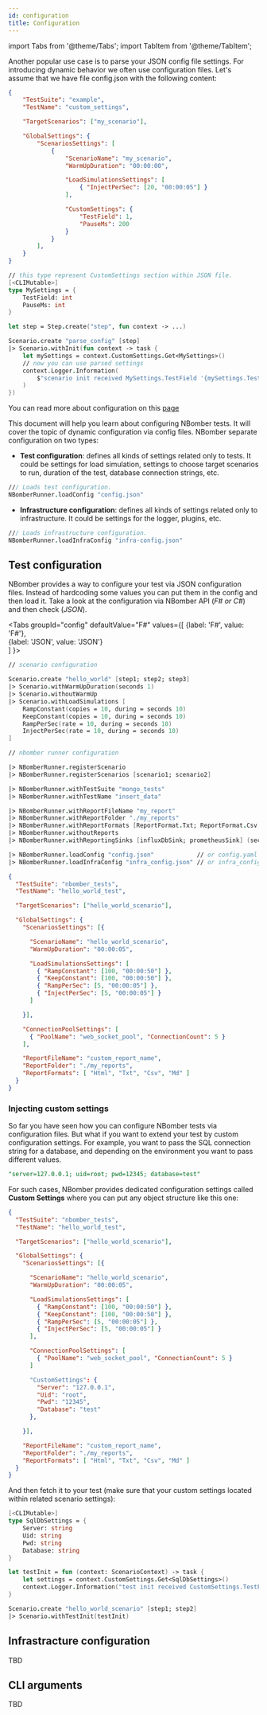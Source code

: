 ```yaml
---
id: configuration
title: Configuration
---
```


import Tabs from '@theme/Tabs';
import TabItem from '@theme/TabItem';



Another popular use case is to parse your JSON config file settings. For introducing dynamic behavior we often use configuration files. Let's assume that we have file config.json with the following content:

```json {17} title="config.json"
{
    "TestSuite": "example",
    "TestName": "custom_settings",

    "TargetScenarios": ["my_scenario"],

    "GlobalSettings": {
        "ScenariosSettings": [
            {
                "ScenarioName": "my_scenario",
                "WarmUpDuration": "00:00:00",

                "LoadSimulationsSettings": [                    
                    { "InjectPerSec": [20, "00:00:05"] }
                ],

                "CustomSettings": {
                    "TestField": 1,
                    "PauseMs": 200
                }
            }
        ], 
    }
}
```

```fsharp
// this type represent CustomSettings section within JSON file.
[<CLIMutable>]
type MySettings = {
    TestField: int
    PauseMs: int
}

let step = Step.create("step", fun context -> ...)

Scenario.create "parse_config" [step]
|> Scenario.withInit(fun context -> task {
    let mySettings = context.CustomSettings.Get<MySettings>()
    // now you can use parsed settings
    context.Logger.Information(
        $"scenario init received MySettings.TestField '{mySettings.TestField}"
    )
})
```

You can read more about configuration on this [page](configuration)




This document will help you learn about configuring NBomber tests. It will cover the topic of dynamic configuration via config files. NBomber separate configuration on two types:

- **Test configuration**: defines all kinds of settings related only to tests. It could be settings for load simulation, settings to choose target scenarios to run, duration of the test, database connection strings, etc.
```fsharp
/// Loads test configuration.
NBomberRunner.loadConfig "config.json"
```

- **Infrastructure configuration**: defines all kinds of settings related only to infrastructure. It could be settings for the logger, plugins, etc.
```fsharp
/// Loads infrastructure configuration.
NBomberRunner.loadInfraConfig "infra-config.json"
```

## Test configuration

NBomber provides a way to configure your test via JSON configuration files. Instead of hardcoding some values you can put them in the config and then load it. Take a look at the configuration via NBomber API (*F# or C#*) and then check (*JSON*).

<Tabs
  groupId="config"
  defaultValue="F#"
  values={[
    {label: 'F#', value: 'F#'},    
    {label: 'JSON', value: 'JSON'}    
  ]
}>

<TabItem value="F#">

```fsharp
// scenario configuration

Scenario.create "hello_world" [step1; step2; step3] 
|> Scenario.withWarmUpDuration(seconds 1)
|> Scenario.withoutWarmUp
|> Scenario.withLoadSimulations [
    RampConstant(copies = 10, during = seconds 10)
    KeepConstant(copies = 10, during = seconds 10)
    RampPerSec(rate = 10, during = seconds 10)
    InjectPerSec(rate = 10, during = seconds 10)
]

// nbomber runner configuration

|> NBomberRunner.registerScenario
|> NBomberRunner.registerScenarios [scenario1; scenario2]

|> NBomberRunner.withTestSuite "mongo_tests"
|> NBomberRunner.withTestName "insert_data"

|> NBomberRunner.withReportFileName "my_report"
|> NBomberRunner.withReportFolder "./my_reports"
|> NBomberRunner.withReportFormats [ReportFormat.Txt; ReportFormat.Csv; ReportFormat.Html; ReportFormat.Md]
|> NBomberRunner.withoutReports
|> NBomberRunner.withReportingSinks [influxDbSink; prometheusSink] (seconds 30)   

|> NBomberRunner.loadConfig "config.json"            // or config.yaml    
|> NBomberRunner.loadInfraConfig "infra_config.json" // or infra_config.yaml
```
</TabItem>

<TabItem value="JSON">

```json title="config.json"
{
  "TestSuite": "nbomber_tests",
  "TestName": "hello_world_test",

  "TargetScenarios": ["hello_world_scenario"],

  "GlobalSettings": {
    "ScenariosSettings": [{

      "ScenarioName": "hello_world_scenario",
      "WarmUpDuration": "00:00:05",

      "LoadSimulationsSettings": [
        { "RampConstant": [100, "00:00:50"] },
        { "KeepConstant": [100, "00:00:50"] },
        { "RampPerSec": [5, "00:00:05"] },
        { "InjectPerSec": [5, "00:00:05"] }
      ]

    }],

    "ConnectionPoolSettings": [
      { "PoolName": "web_socket_pool", "ConnectionCount": 5 }
    ],

    "ReportFileName": "custom_report_name",
    "ReportFolder": "./my_reports",
    "ReportFormats": [ "Html", "Txt", "Csv", "Md" ]
  }
}
```
</TabItem>
</Tabs>

### Injecting custom settings

So far you have seen how you can configure NBomber tests via configuration files. But what if you want to extend your test by custom configuration settings. For example, you want to pass the SQL connection string for a database, and depending on the environment you want to pass different values.

```sql
"server=127.0.0.1; uid=root; pwd=12345; database=test"
```

For such cases, NBomber provides dedicated configuration settings called **Custom Settings** where you can put any object structure like this one:
 
```json {24} title="config.json"
{
  "TestSuite": "nbomber_tests",
  "TestName": "hello_world_test",

  "TargetScenarios": ["hello_world_scenario"],

  "GlobalSettings": {
    "ScenariosSettings": [{

      "ScenarioName": "hello_world_scenario",
      "WarmUpDuration": "00:00:05",

      "LoadSimulationsSettings": [
        { "RampConstant": [100, "00:00:50"] },
        { "KeepConstant": [100, "00:00:50"] },
        { "RampPerSec": [5, "00:00:05"] },
        { "InjectPerSec": [5, "00:00:05"] }
      ],

      "ConnectionPoolSettings": [
        { "PoolName": "web_socket_pool", "ConnectionCount": 5 }
      ]

      "CustomSettings": {
        "Server": "127.0.0.1",
        "Uid": "root",
        "Pwd": "12345",
        "Database": "test"
      },      

    }],    

    "ReportFileName": "custom_report_name",
    "ReportFolder": "./my_reports",
    "ReportFormats": [ "Html", "Txt", "Csv", "Md" ]
  }
}
```

And then fetch it to your test (make sure that your custom settings located within related scenario settings):

```fsharp
[<CLIMutable>]
type SqlDbSettings = {
    Server: string
    Uid: string
    Pwd: string
    Database: string
}

let testInit = fun (context: ScenarioContext) -> task {    
    let settings = context.CustomSettings.Get<SqlDbSettings>()    
    context.Logger.Information("test init received CustomSettings.TestField '{TestField}'", settings.TestField)
}

Scenario.create "hello_world_scenario" [step1; step2]
|> Scenario.withTestInit(testInit)
```

## Infrastracture configuration 

TBD

## CLI arguments

TBD

<!--  
and NBomber will inject it into the test runtime. Let's imagine that we need to inject SQL connection string into our scenario:

Our next step is to fetch custom config into our test. For this we have one entry point: Scenario Init


## Customizing connection pool



## CLI arguments
-->


